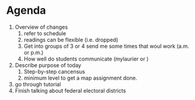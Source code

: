 # Agenda

1. Overview of changes
   1. refer to schedule
   2. readings can be flexible (i.e. dropped)
   3. Get into groups of 3 or 4 send me some times that woul work (a.m. or p.m.)
   4. How well do students communicate (mylaurier or )
2. Describe purpose of today
   1. Step-by-step cancensus
   2. minimum level to get a map assignment done.
3. go through tutorial
4. Finish talking about federal electoral districts